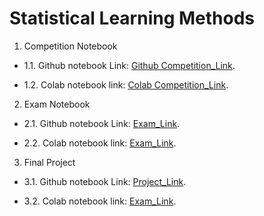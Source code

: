 # Statistical Learning Methods

1. Competition Notebook
* 1.1. Github notebook Link: 
[Github Competition_Link](https://erickunix.github.io/slm/).

* 1.2. Colab notebook link: 
[Colab Competition_Link](https://erickunix.github.io/slm/).

2. Exam Notebook

* 2.1. Github notebook Link: 
[Exam_Link](https://erickunix.github.io/slm/).

* 2.2. Colab notebook link: 
[Exam_Link](https://erickunix.github.io/slm/).

3. Final Project 

* 3.1. Github notebook Link: 
[Project_Link](https://erickunix.github.io/slm/).

* 3.2. Colab notebook link: 
[Exam_Link](https://erickunix.github.io/slm/).

